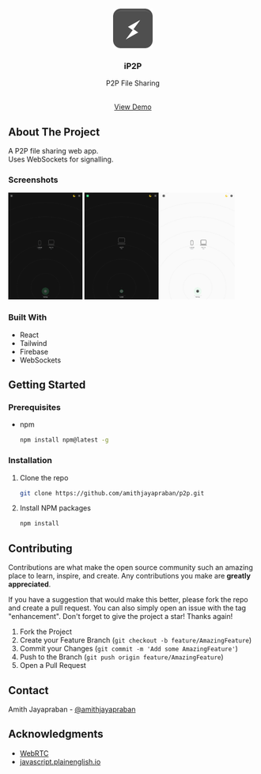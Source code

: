 




<!-- PROJECT LOGO -->
<br />
<div align="center">
  <a href="https://github.com/github_username/repo_name">
    <img src="/public/512.png" alt="Logo" width="80" height="80">
  </a>

<h3 align="center">iP2P</h3>

  <p align="center">
    P2P File Sharing
    </p>
    <br />
    <a href="https://ip2p.vercel.app"  target="_blank">View Demo</a>

  </p>
</div>







<!-- ABOUT THE PROJECT -->
## About The Project
A P2P file sharing web app. <br/> Uses WebSockets for signalling. 

### Screenshots


<div align="left">
<img src="public/scrn1.png"  width="150" />
  <img src="public/scrn3.png"  width="150" />
  <img src="public/scrn2.png"  width="150" />
</div>




### Built With
* React
* Tailwind
* Firebase
* WebSockets






<!-- GETTING STARTED -->
## Getting Started



### Prerequisites


* npm
  ```sh
  npm install npm@latest -g
  ```

### Installation

1. Clone the repo
   ```sh
   git clone https://github.com/amithjayapraban/p2p.git
   ```
1. Install NPM packages
   ```sh
   npm install
   ```









<!-- CONTRIBUTING -->
## Contributing

Contributions are what make the open source community such an amazing place to learn, inspire, and create. Any contributions you make are **greatly appreciated**.

If you have a suggestion that would make this better, please fork the repo and create a pull request. You can also simply open an issue with the tag "enhancement".
Don't forget to give the project a star! Thanks again!

1. Fork the Project
2. Create your Feature Branch (`git checkout -b feature/AmazingFeature`)
3. Commit your Changes (`git commit -m 'Add some AmazingFeature'`)
4. Push to the Branch (`git push origin feature/AmazingFeature`)
5. Open a Pull Request





<!-- LICENSE 
## License

Distributed under the MIT License. 
-->




<!-- CONTACT -->
## Contact

Amith Jayapraban - [@amithjayapraban](https://twitter.com/amithjayapraban)  




<!-- ACKNOWLEDGMENTS -->
## Acknowledgments



* [WebRTC](https://webrtc.org)
* [javascript.plainenglish.io](https://javascript.plainenglish.io/build-a-p2p-image-sharing-app-with-webrtc-and-react-fe6b3d1976d5)







